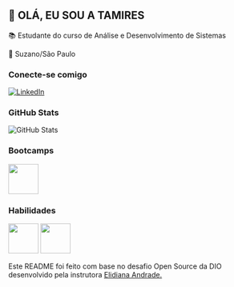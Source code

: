 ## :raising_hand: OLÁ, EU SOU A TAMIRES 

:books: Estudante do curso de Análise e Desenvolvimento de Sistemas

:round_pushpin: Suzano/São Paulo


### Conecte-se comigo
[![LinkedIn](https://img.shields.io/badge/LinkedIn-DB7093?style=for-the-badge&logo=linkedin&logoColor=)](https://www.linkedin.com/in/tamires-cristina-m-s-alves-715250208//) 


### GitHub Stats
![GitHub Stats](https://github-readme-stats.vercel.app/api?username=tamcms&theme=synthwave&bg_color=FFB6C1border_color=FF1493&show_icons=true&icon_color=FFB6C1&title_color=FF1493&text_color=FF1493)

### Bootcamps
[<img src="https://assets.dio.me/wqFNFD1_7AKN1MpbZvurY1cUcpUXQ2ELMfW5Bi9R8VM/f:webp/h:120/q:80/L3RyYWNrcy9lN2MzZjVkNy0yMTEwLTQ3N2YtYmYxMS0wNjg3MjQzMjZjYzEucG5n" height="60"></a>](https://web.dio.me/track/823e5de7-79a5-44fe-a472-cfe6bb0fec00)


### Habilidades

<img src="https://cdn.jsdelivr.net/gh/devicons/devicon@latest/icons/python/python-original.svg" height="60"> <img src="https://cdn.jsdelivr.net/gh/devicons/devicon@latest/icons/git/git-original.svg" height="60"/>

          
                   
Este README foi feito com base no desafio Open Source da DIO desenvolvido pela instrutora [Elidiana Andrade.](https://github.com/digitalinnovationone/dio-lab-open-source)
